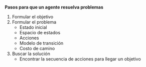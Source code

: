 
**Pasos para que un agente resuelva problemas**

1. Formular el objetivo
2. Formular el problema
	 - Estado inicial
	 - Espacio de estados
	 - Acciones
	 - Modelo de transición
	 - Costo de camino
3. Buscar la solución
	- Encontrar la secuencia de acciones para llegar un objetivo

<!--stackedit_data:
eyJoaXN0b3J5IjpbMzk0MTA3NjU5LDQ5NzgxODgxMF19
-->